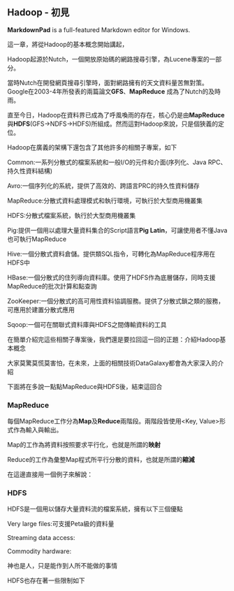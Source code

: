 ## Hadoop - 初見 ##

**MarkdownPad** is a full-featured Markdown editor for Windows.

這一章，將從Hadoop的基本概念開始講起，

Hadoop起源於Nutch，一個開放原始碼的網路搜尋引擎，為Lucene專案的一部分。

當時Nutch在開發網頁搜尋引擎時，面對網路擁有的天文資料量苦無對策。Google在2003-4年所發表的兩篇論文**GFS**、**MapReduce** 成為了Nutch的及時雨。

直至今日，Hadoop在資料界已成為了呼風喚雨的存在，核心仍是由**MapReduce**與**HDFS**(GFS→NDFS→HDFS)所組成。然而這對Hadoop來說，只是個狹義的定位。
	
Hadoop在廣義的架構下還包含了其他許多的相關子專案，如下

Common:一系列分散式的檔案系統和一般I/O的元件和介面(序列化、Java RPC、持久性資料結構)

Avro:一個序列化的系統，提供了高效的、跨語言PRC的持久性資料儲存

MapReduce:分散式資料處理模式和執行環境，可執行於大型商用機叢集

HDFS:分散式檔案系統，執行於大型商用機叢集

Pig:提供一個用以處理大量資料集合的Script語言**Pig Latin**，可讓使用者不懂Java也可執行MapReduce

Hive:一個分散式資料倉儲。提供類SQL指令，可轉化為MapReduce程序用在HDFS中

HBase:一個分散式的住列導向資料庫。使用了HDFS作為底層儲存，同時支援MapReduce的批次計算和點查詢

ZooKeeper:一個分散式的高可用性資料協調服務。提供了分散式鎖之類的服務，可應用於建置分散式應用

Sqoop:一個可在關聯式資料庫與HDFS之間傳輸資料的工具

在簡單介紹完這些相關子專案後，我們還是要拉回這一回的正題：介紹Hadoop基本概念

大家莫驚莫慌莫害怕，在未來，上面的相關技術DataGalaxy都會為大家深入的介紹

下面將在多說一點點MapReduce與HDFS後，結束這回合

### MapReduce ###

每個MapReduce工作分為**Map**及**Reduce**兩階段。兩階段皆使用<Key, Value>形式作為輸入與輸出。

Map的工作為將資料按照要求平行化，也就是所謂的**映射**

Reduce的工作為彙整Map程式所平行分散的資料，也就是所謂的**縮減**

在這邊直接用一個例子來解說：







### HDFS ###

HDFS是一個用以儲存大量資料流的檔案系統，擁有以下三個優點

Very large files:可支援Peta級的資料量

Streaming data access:

Commodity hardware:

神也是人，只是能作到人所不能做的事情

HDFS也存在著一些限制如下















